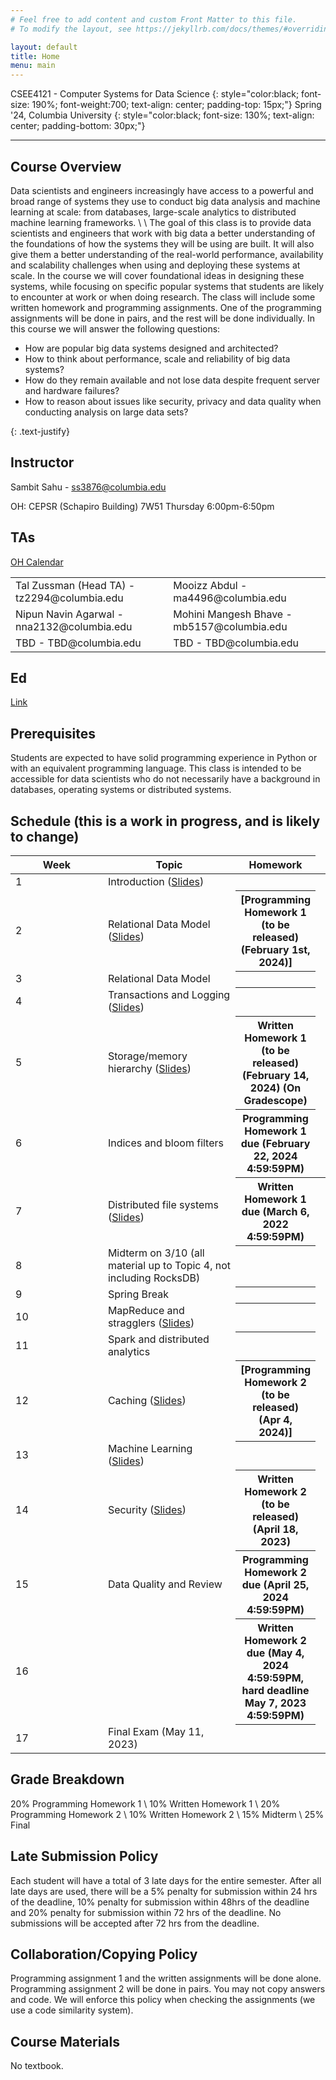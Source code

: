 ```yaml
---
# Feel free to add content and custom Front Matter to this file.
# To modify the layout, see https://jekyllrb.com/docs/themes/#overriding-theme-defaults

layout: default
title: Home
menu: main
---
```


CSEE4121 - Computer Systems for Data Science 
{: style="color:black; font-size: 190%; font-weight:700; text-align: center; padding-top: 15px;"}
Spring '24, Columbia University
{: style="color:black; font-size: 130%; text-align: center; padding-bottom: 30px;"}

----

## Course Overview
Data scientists and engineers increasingly have access to a powerful and broad
range of systems they use to conduct big data analysis and machine learning at
scale: from databases, large-scale analytics to distributed machine learning
frameworks. \\
\\
The goal of this class is to provide data scientists and engineers that work
with big data a better understanding of the foundations of how the systems they
will be using are built. It will also give them a better understanding of the
real-world performance, availability and scalability challenges when using and
deploying these systems at scale. In the course we will cover foundational ideas
in designing these systems, while focusing on specific popular systems that
students are likely to encounter at work or when doing research. The class will
include some written homework and programming assignments. One of the
programming assignments will be done in pairs, and the rest will be done
individually. In this course we will answer the following questions:
<ul>
  <li>How are popular big data systems designed and architected?</li>
  <li>How to think about performance, scale and reliability of big data systems?</li>
  <li>How do they remain available and not lose data despite frequent server and
hardware failures?</li>
  <li>How to reason about issues like security, privacy and data quality when
conducting analysis on large data sets?</li>
</ul>
{: .text-justify}

## Instructor
Sambit Sahu - ss3876@columbia.edu

OH: CEPSR (Schapiro Building) 7W51 Thursday 6:00pm-6:50pm

## TAs
[OH Calendar](https://calendar.google.com/calendar/u/0/embed?src=c_cd34b309dbe3126f513b87e9c29d50873242a639550137021c720fcf3909c267@group.calendar.google.com&ctz=America/New_York)

<table>
  <tr>
    <td>Tal Zussman (Head TA) - tz2294@columbia.edu</td>
    <td>Mooizz Abdul - ma4496@columbia.edu</td>
  </tr>
  <tr>
    <td>Nipun Navin Agarwal - nna2132@columbia.edu</td>
    <td>Mohini Mangesh Bhave - mb5157@columbia.edu</td>
  </tr>
  <tr>
    <td>TBD - TBD@columbia.edu</td>
    <td>TBD - TBD@columbia.edu</td>
  </tr>
</table> 

## Ed
[Link](https://edstem.org/us/courses/35294/discussion/)

## Prerequisites
Students are expected to have solid programming experience in Python or with an
equivalent programming language. This class is intended to be accessible for
data scientists who do not necessarily have a background in databases, operating
systems or distributed systems.

## Schedule (this is a work in progress, and is likely to change)
<table>
<colgroup>
<col width="33%" />
<col width="45%" />
<col width="22%" />
</colgroup>
<thead>
<tr class="header">
<th>Week</th>
<th>Topic</th>
<th>Homework</th>
</tr>
</thead>
<tbody>
<tr>
<td markdown="span">1</td>
<td markdown="span">Introduction (<a href="https://www.dropbox.com/s/rwldn1yysrjle8f/Topic%201%20-%20intro%20and%20rules%20of%20thumb-%202023.pdf?dl=0">Slides</a>)</td>
<th></th>
</tr>
<tr>
<td markdown="span">2</td>
<td markdown="span">Relational Data Model (<a href="https://www.dropbox.com/s/z1vvm34hhwq1csj/Topic%202%20-%20relational%20model.pdf?dl=0">Slides</a>)</td>
<th markdown="1">[Programming Homework 1 (to be released) (February 1st, 2024)]</th>
</tr>
<tr>
<td markdown="span">3</td>
<td markdown="span">Relational Data Model</td>
<th></th>
</tr>
<tr>
<td markdown="span">4</td>
<td markdown="span">Transactions and Logging (<a href="https://www.dropbox.com/s/oajai8bm781wiv0/Topic%203%20-%20transactions%20and%20ACID.pdf?dl=0">Slides</a>)</td>
<th></th>
</tr>
<tr>
<td markdown="span">5</td>
<td markdown="span">Storage/memory hierarchy (<a href="https://www.dropbox.com/s/aiy5rlmuz8xcpwd/Topic%204%20-%20single%20DB%20architecture.pdf?dl=0">Slides</a>)</td>
<th markdown="1">Written Homework 1 (to be released) (February 14, 2024) (On Gradescope)</th>
</tr>
<tr>
<td markdown="span">6</td>
<td markdown="span"> Indices and bloom filters</td>
<th markdown="1">Programming Homework 1 due (February 22, 2024 4:59:59PM)</th>
</tr>
<tr>
<td markdown="span">7</td>
<td markdown="span">Distributed file systems (<a href="https://www.dropbox.com/s/q3hloco1elfgek9/Topic%205%20-%20Distributed%20File%20Systems%20and%20Databases.pdf?dl=0">Slides</a>)</td>
<th markdown="1">Written Homework 1 due (March 6, 2022 4:59:59PM)</th>
<th></th>
</tr>
<tr>
<td markdown="span">8</td>
<td markdown="span">Midterm on 3/10 (all material up to Topic 4, not including RocksDB)</td>
<th></th>
</tr>
<tr>
<td markdown="span">9</td>
<td markdown="span">Spring Break</td>
<th></th>
</tr>
<tr>
<td markdown="span">10</td>
<td markdown="span">MapReduce and stragglers (<a href="https://www.dropbox.com/s/o5uwaa3fo8tv9ch/Topic%206%20-%20MapReduce%20and%20Spark.pdf?dl=0">Slides</a>)</td>
<th></th>
</tr>
<tr>
<td markdown="span">11</td>
<td markdown="span">Spark and distributed analytics</td>
<th></th>
</tr>
<tr>
<td markdown="span">12</td>
<td markdown="span">Caching (<a href="https://www.dropbox.com/s/5sggarpl2kx1oxn/Topic%207%20-%20Caching.pdf?dl=0">Slides</a>)</td>
<th markdown="1">[Programming Homework 2 (to be released) (Apr 4, 2024)]</th>
</tr>
<tr>
<td markdown="span">13</td>
<td markdown="span">Machine Learning (<a href="https://www.dropbox.com/s/ub35qceqpbo7c31/Topic%208%20-%20Systems%20for%20Machine%20Learning.pdf?dl=0">Slides</a>)</td>
<th></th>
</tr>
<tr>
<td markdown="span">14</td>
<td markdown="span">Security (<a href="https://www.dropbox.com/s/9rz9n9gvhw2iajq/Topic%209%20-%20Data%20Security%20and%20Compliance.pdf?dl=0">Slides</a>)</td>
<th markdown="1">Written Homework 2 (to be released) (April 18, 2023)</th>
</tr>
<tr>
<td markdown="span">15</td>
<td markdown="span">Data Quality and Review</td>
<th markdown="1">Programming Homework 2 due (April 25, 2024 4:59:59PM)</th>
</tr>
<tr>
<td markdown="span">16</td>
<td markdown="span"></td>
<th markdown="1">Written Homework 2 due (May 4, 2024 4:59:59PM, hard deadline May 7, 2023 4:59:59PM)</th>
</tr>
<tr>
<td markdown="span">17</td>
<td markdown="span">Final Exam (May 11, 2023)</td>
<th></th>
</tr>
</tbody>
</table>

## Grade Breakdown
20% Programming Homework 1 \\
10% Written Homework 1 \\
20% Programming Homework 2 \\
10% Written Homework 2 \\
15% Midterm \\
25% Final

## Late Submission Policy
Each student will have a total of 3 late days for the entire semester. After all
late days are used, there will be a 5% penalty for submission within 24 hrs of
the deadline, 10% penalty for submission within 48hrs of the deadline and 20%
penalty for submission within 72 hrs of the deadline. No submissions will be
accepted after 72 hrs from the deadline.

## Collaboration/Copying Policy
Programming assignment 1 and the written assignments will be done alone.
Programming assignment 2 will be done in pairs. You may not copy answers and
code. We will enforce this policy when checking the assignments (we use a code
similarity system).

## Course Materials
No textbook.

